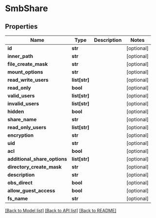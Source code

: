 # SmbShare

## Properties
Name | Type | Description | Notes
------------ | ------------- | ------------- | -------------
**id** | **str** |  | [optional] 
**inner_path** | **str** |  | [optional] 
**file_create_mask** | **str** |  | [optional] 
**mount_options** | **str** |  | [optional] 
**read_write_users** | **list[str]** |  | [optional] 
**read_only** | **bool** |  | [optional] 
**valid_users** | **list[str]** |  | [optional] 
**invalid_users** | **list[str]** |  | [optional] 
**hidden** | **bool** |  | [optional] 
**share_name** | **str** |  | [optional] 
**read_only_users** | **list[str]** |  | [optional] 
**encryption** | **str** |  | [optional] 
**uid** | **str** |  | [optional] 
**acl** | **bool** |  | [optional] 
**additional_share_options** | **list[str]** |  | [optional] 
**directory_create_mask** | **str** |  | [optional] 
**description** | **str** |  | [optional] 
**obs_direct** | **bool** |  | [optional] 
**allow_guest_access** | **bool** |  | [optional] 
**fs_name** | **str** |  | [optional] 

[[Back to Model list]](../README.md#documentation-for-models) [[Back to API list]](../README.md#documentation-for-api-endpoints) [[Back to README]](../README.md)

